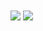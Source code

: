 
  <img align="center" src="https://github-readme-stats.jinliming2.vercel.app/api/top-langs/?username=xyuanbuilds&layout=compact&bg_color=transparent&title_color=24292e&text_color=586069&hide_border=1&langs_count=6" />
   <img align="center" src="https://github-readme-stats.vercel.app/api?username=xyuanbuilds&hide_title=true&show_icons=true&bg_color=transparent&title_color=24292e&text_color=586069&hide_border=1&icon_color=abd200&line_height=32" />


<!-- >
<a href="https://github.com/anuraghazra/github-readme-stats">
  <img align="center" src="https://github-readme-stats.vercel.app/api/pin/?username=anuraghazra&repo=github-readme-stats" />
</a>
<a href="https://github.com/anuraghazra/convoychat">
  <img align="center" src="https://github-readme-stats.vercel.app/api/pin/?username=anuraghazra&repo=convoychat" />
</a>
<!-- >

<!--
**xyuanbuilds/xyuanbuilds** is a ✨ _special_ ✨ repository because its `README.md` (this file) appears on your GitHub profile.

Here are some ideas to get you started:

- 🔭 I’m currently working on ...
- 🌱 I’m currently learning ...
- 👯 I’m looking to collaborate on ...
- 🤔 I’m looking for help with ...
- 💬 Ask me about ...
- 📫 How to reach me: ...
- 😄 Pronouns: ...
- ⚡ Fun fact: ...
-->
